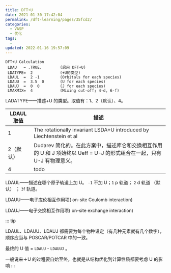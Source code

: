 ```yaml
---
title: DFT+U
date: 2021-01-30 17:42:04
permalink: /dft-learning/pages/35fcd2/
categories:
  - VASP
  - 优化
tags:
  -
updated: 2022-01-16 19:57:09
---
```


```
DFT+U Calculation
 LDAU   = .TRUE.        (启用 DFT+U)
 LDATYPE=  2            (+U的类型)
 LDAUL  =  2 -1         (Orbitals for each species)
 LDAUU  =  3.5  0       (U for each species)
 LDAUJ  =  0  0         (J for each species)
 LMAXMIX=  4            (Mixing cut-off; 4-d, 6-f)
```

LADATYPE——描述+U 的类型。取值有：1、2（默认）、4。

| LDAUL 取值 | 描述                                                                                                           |
| --------- | -------------------------------------------------------------------------------------------------------------- |
| 1         | The rotationally invariant LSDA+U introduced by Liechtenstein et al                                            |
| 2（默认） | Dudarev 简化的。在此方案中，描述库仑和交换相互作用的 U 和 J 项始终以 Ueff = U-J 的形式组合在一起，只有 U-J 有物理意义。 |
| 4         | todo                                                                                                           |

LDAUL——描述在哪个原子轨道上加 U。 `-1` 不加 U；`1` p 轨道； `2` d 轨道 （默认） ； `3`f 轨道。

LDAUU——电子库伦相互作用项( on-site Coulomb interaction)

LDAUJ——电子交换相互作用项( on-site exchange interaction)

::: tip

LDAUL、LDAUU、LDAUJ 都需要为每个物种设定（有几种元素就有几个数字），顺序应当与 POSCAR/POTCAR 中的一致。

最终的 U 值 = `LDAUU` - `LDAUUJ` 。

一般说来＋U 的过程要自始至终，也就是从结构优化到计算性质都要考虑 U 的影响
:::
